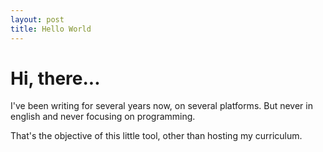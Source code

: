 ```yaml
---
layout: post
title: Hello World
---
```


# Hi, there...

I've been writing for several years now, on several platforms. But never in english and never focusing on programming.

That's the objective of this little tool, other than hosting my curriculum.